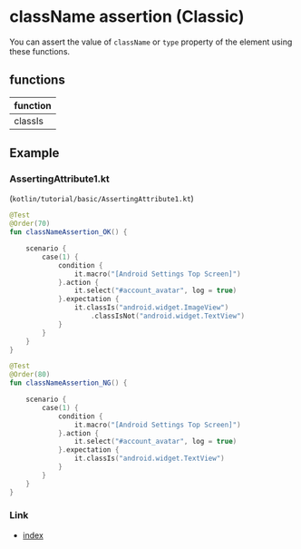 # className assertion (Classic)

You can assert the value of `className` or `type` property of the element using these functions.

## functions

| function |
|:---------|
| classIs  |

## Example

### AssertingAttribute1.kt

(`kotlin/tutorial/basic/AssertingAttribute1.kt`)

```kotlin
@Test
@Order(70)
fun classNameAssertion_OK() {

    scenario {
        case(1) {
            condition {
                it.macro("[Android Settings Top Screen]")
            }.action {
                it.select("#account_avatar", log = true)
            }.expectation {
                it.classIs("android.widget.ImageView")
                    .classIsNot("android.widget.TextView")
            }
        }
    }
}

@Test
@Order(80)
fun classNameAssertion_NG() {

    scenario {
        case(1) {
            condition {
                it.macro("[Android Settings Top Screen]")
            }.action {
                it.select("#account_avatar", log = true)
            }.expectation {
                it.classIs("android.widget.TextView")
            }
        }
    }
}
```

### Link

- [index](../../../index.md)

